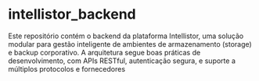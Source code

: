 # intellistor_backend
Este repositório contém o backend da plataforma Intellistor, uma solução modular para gestão inteligente de ambientes de armazenamento (storage) e backup corporativo. A arquitetura segue boas práticas de desenvolvimento, com APIs RESTful, autenticação segura, e suporte a múltiplos protocolos e fornecedores
